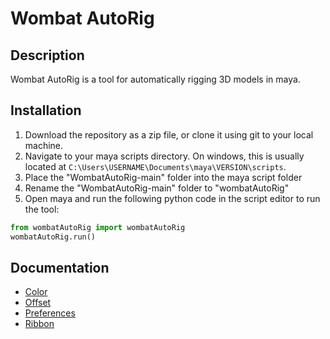 # Wombat AutoRig

## Description
Wombat AutoRig is a tool for automatically rigging 3D models in maya.

## Installation
1. Download the repository as a zip file, or clone it using git to your local machine.
2. Navigate to your maya scripts directory. On windows, this is usually located at `C:\Users\USERNAME\Documents\maya\VERSION\scripts`.
3. Place the "WombatAutoRig-main" folder into the maya script folder
4. Rename the "WombatAutoRig-main" folder to "wombatAutoRig"
5. Open maya and run the following python code in the script editor to run the tool:
```python
from wombatAutoRig import wombatAutoRig
wombatAutoRig.run()
```





## Documentation

- [Color](https://github.com/ThomasEscalle/WombatAutoRig/blob/main/docs/Colors.md)
- [Offset](https://github.com/ThomasEscalle/WombatAutoRig/blob/main/docs/Offset.md)
- [Preferences](https://github.com/ThomasEscalle/WombatAutoRig/blob/main/docs/Preferences.md)
- [Ribbon](https://github.com/ThomasEscalle/WombatAutoRig/blob/main/docs/Ribbon.md)
